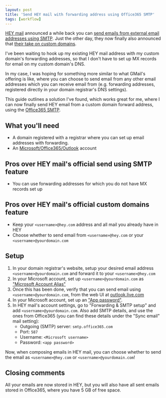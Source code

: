 ```yaml
---
layout: post
title: 'Send HEY mail with forwarding address using Office365 SMTP'
tags: [workflow]
---
```


[HEY mail](https://hey.com/) announced a while back you can [send emails from external email addresses using SMTP](https://hey.com/features/send-as/). Just the other day, they now finally also announced that [their take on custom domains](https://hey.com/domains/).

I've been waiting to hook up my existing HEY mail address with my custom domain's forwarding addresses, so that I don't have to set up MX records for email on my custom domain's DNS.

In my case, I was hoping for something more similar to what GMail's offering is like, where you can choose to send email from any other email addresses which you can receive email from (e.g. forwarding addresses, registered directly in your domain registrar's DNS settings).

This guide outlines a solution I've found, which works great for me, where I can now finally send HEY email from a custom domain forward address, using the [Office365 SMTP](https://docs.microsoft.com/en-us/exchange/mail-flow-best-practices/how-to-set-up-a-multifunction-device-or-application-to-send-email-using-microsoft-365-or-office-365).

<!--more-->

## What you'll need

* A domain registered with a registrar where you can set up email addresses with forwarding.
* An [Microsoft/Office365/Outlook](http://outlook.live.com/) account

## Pros over HEY mail's official send using SMTP feature

* You can use forwarding addresses for which you do not have MX records set up

## Pros over HEY mail's official custom domains feature

* Keep your `<username>@hey.com` address and all mail you already have in HEY
* Choose whether to send email from `<username>@hey.com` or your `<username>@yourdomain.com`

## Setup

1. In your domain registrar's website, setup your desired email address `<username>@yourdomain.com` and forward it to your `<username>@hey.com`
1. In your Microsoft account, set up `<username>@yourdomain.com` as ["Microsoft Account Alias"](https://account.live.com/AddAssocId)
1. Once this has been done, verify that you can send email using `<username>@yourdomain.com`, from the web UI at [outlook.live.com](https://outlook.live.com/)
1. In your Microsoft account, set up an ["App password"](https://support.microsoft.com/en-us/account-billing/using-app-passwords-with-apps-that-don-t-support-two-step-verification-5896ed9b-4263-e681-128a-a6f2979a7944).
1. In HEY mail's account settings, go to "Forwarding & SMTP setup" and add `<username>@yourdomain.com`. Also add SMTP details, and use the ones from Office365 (you can find these details under the "Sync email" mail setting):
    * Outgoing (SMTP) server: `smtp.office365.com`
    * Port: `587`
    * Username: `<Microsoft username>`
    * Password: `<app password>`

Now, when composing emails in HEY mail, you can choose whether to send the email as `<username>@hey.com` or `<username>@yourdomain.com`!

## Closing comments

All your emails are now stored in HEY, but you will also have all sent emails stored in Office365, where you have 5 GB of free space.
